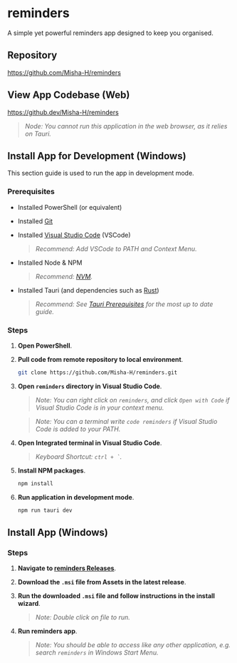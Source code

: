 # reminders

A simple yet powerful reminders app designed to keep you organised.

## Repository

https://github.com/Misha-H/reminders

## View App Codebase (Web)

https://github.dev/Misha-H/reminders

> _Node: You cannot run this application in the web browser, as it relies on Tauri._

## Install App for Development (Windows)

This section guide is used to run the app in development mode.

### Prerequisites

- Installed PowerShell (or equivalent)

- Installed [Git](https://gitforwindows.org/)

- Installed [Visual Studio Code](https://code.visualstudio.com/download) (VSCode)

  > _Recommend: Add VSCode to PATH and Context Menu._

- Installed Node & NPM

  > _Recommend: [NVM](https://github.com/coreybutler/nvm-windows)._

- Installed Tauri (and dependencies such as [Rust](https://www.rust-lang.org/tools/install))

  > _Recommend: See [Tauri Prerequisites](https://tauri.app/v1/guides/getting-started/prerequisites) for the most up to date guide._

### Steps

1. **Open PowerShell**.

2. **Pull code from remote repository to local environment**.

   ```sh
   git clone https://github.com/Misha-H/reminders.git
   ```

3. **Open `reminders` directory in Visual Studio Code**.

   > _Note: You can right click on `reminders`, and click `Open with Code` if Visual Studio Code is in your context menu._

   > _Note: You can a terminal write `code reminders` if Visual Studio Code is added to your PATH._

4. **Open Integrated terminal in Visual Studio Code**.

   > _Keyboard Shortcut: `` ctrl + ` ``._

5. **Install NPM packages**.

   ```sh
   npm install
   ```

6. **Run application in development mode**.

   ```sh
   npm run tauri dev
   ```

## Install App (Windows)

### Steps

1. **Navigate to [reminders Releases](https://github.com/Misha-H/reminders/releases)**.

2. **Download the `.msi` file from Assets in the latest release**.

3. **Run the downloaded `.msi` file and follow instructions in the install wizard**.

   > _Note: Double click on file to run._

4. **Run reminders app**.

   > _Note: You should be able to access like any other application, e.g. search `reminders` in Windows Start Menu._
